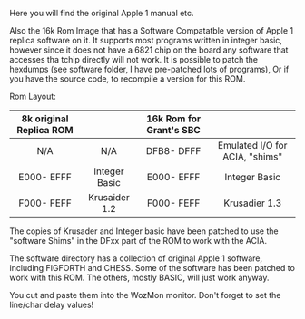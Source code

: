 Here you will find the original Apple 1 manual etc.

Also the 16k Rom Image that has a Software Compatatble version of Apple 1 replica software on it. It supports most programs written in integer basic, however since it does not have a 6821 chip on the board any software that accesses tha tchip directly will not work. It is possible to patch the hexdumps (see software folder, I have pre-patched lots of programs), Or if you have the source code, to recompile a version for this ROM.

Rom Layout:

| 	8k original Replica ROM	 | 		 | 	16k Rom for Grant's SBC	 |  |
| 	:-----:	 | 	:-----:	 | 	:-----:	 |  :-----: |
| 	N/A	| 	N/A	| 	DFB8- DFFF	 | Emulated I/O for ACIA, "shims"|
| 	E000- EFFF	| 	Integer Basic	| 	E000- EFFF	 | Integer Basic |
| 	F000- FEFF	| 	Krusaider 1.2	| 	F000- FEFF	 | Krusadier 1.3 |

The copies of Krusader and Integer basic have been patched to use the "software Shims" in the DFxx part of the ROM to work with the ACIA.

The software directory has a collection of original Apple 1 software, including FIGFORTH and CHESS. Some of the software has been patched to work with this ROM. The others, mostly BASIC, will just work anyway.

You cut and paste them into the WozMon monitor. Don't forget to set the line/char delay values!

